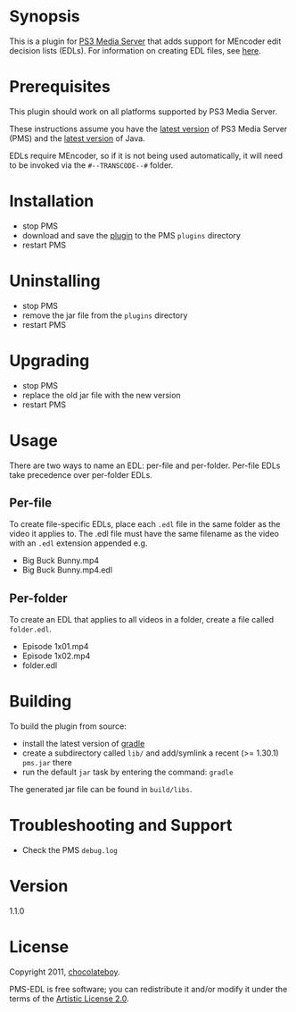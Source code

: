 # Synopsis <a name="Synopsis"></a>

This is a plugin for [PS3 Media Server](http://code.google.com/p/ps3mediaserver/) that adds support for MEncoder edit decision lists (EDLs). For information on creating EDL files, see [here](http://www.mplayerhq.hu/DOCS/HTML/en/edl.html).

# Prerequisites <a name="Prerequisites"></a>

This plugin should work on all platforms supported by PS3 Media Server.

These instructions assume you have the [latest version](http://www.ps3mediaserver.org/forum/viewtopic.php?f=6&t=3507&p=36904#p36904) of PS3 Media Server (PMS) and the [latest version](http://www.java.com/en/download/index.jsp) of Java.

EDLs require MEncoder, so if it is not being used automatically, it will need to be invoked via the `#--TRANSCODE--#` folder.

# Installation <a name="Install"></a>

* stop PMS
* download and save the [plugin](https://github.com/downloads/chocolateboy/PMS-EDL/pms-edl-1.1.0.jar) to the PMS `plugins` directory
* restart PMS

# Uninstalling <a name="Uninstall"></a>

* stop PMS
* remove the jar file from the `plugins` directory
* restart PMS

# Upgrading <a name="Upgrade"></a>

* stop PMS
* replace the old jar file with the new version
* restart PMS

# Usage <a name="Usage"></a>

There are two ways to name an EDL: per-file and per-folder. Per-file EDLs take precedence over per-folder EDLs.

## Per-file <a name="per-file"></a>

To create file-specific EDLs, place each `.edl` file in the same folder as the video it applies to. The .edl file must have the same filename as the video with an `.edl` extension appended e.g.

* Big Buck Bunny.mp4
* Big Buck Bunny.mp4.edl

## Per-folder <a name="per-folder"></a>

To create an EDL that applies to all videos in a folder, create a file called `folder.edl`.

* Episode 1x01.mp4
* Episode 1x02.mp4
* folder.edl

# Building <a href="Build"></a>

To build the plugin from source:

* install the latest version of [gradle](http://www.gradle.org/downloads.html)
* create a subdirectory called `lib/` and add/symlink a recent (>= 1.30.1) `pms.jar` there
* run the default `jar` task by entering the command: `gradle`

The generated jar file can be found in `build/libs`.

# Troubleshooting and Support <a name="Help"></a>
* Check the PMS `debug.log`

# Version <a name="Version"></a>

1.1.0

# License <a name="License"></a>

Copyright 2011, [chocolateboy](mailto:chocolate@cpan.org).

PMS-EDL is free software; you can redistribute it and/or modify it under the terms of the [Artistic License 2.0](http://www.opensource.org/licenses/artistic-license-2.0.php).
